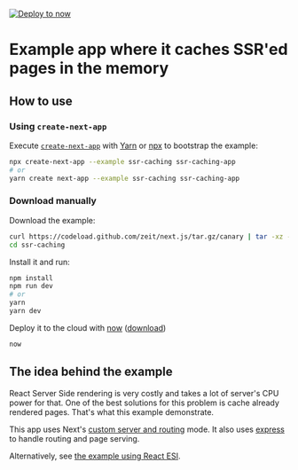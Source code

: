[![Deploy to now](https://deploy.now.sh/static/button.svg)](https://deploy.now.sh/?repo=https://github.com/zeit/next.js/tree/master/examples/ssr-caching)

# Example app where it caches SSR'ed pages in the memory

## How to use

### Using `create-next-app`

Execute [`create-next-app`](https://github.com/segmentio/create-next-app) with [Yarn](https://yarnpkg.com/lang/en/docs/cli/create/) or [npx](https://github.com/zkat/npx#readme) to bootstrap the example:

```bash
npx create-next-app --example ssr-caching ssr-caching-app
# or
yarn create next-app --example ssr-caching ssr-caching-app
```

### Download manually

Download the example:

```bash
curl https://codeload.github.com/zeit/next.js/tar.gz/canary | tar -xz --strip=2 next.js-canary/examples/ssr-caching
cd ssr-caching
```

Install it and run:

```bash
npm install
npm run dev
# or
yarn
yarn dev
```

Deploy it to the cloud with [now](https://zeit.co/now) ([download](https://zeit.co/download))

```bash
now
```

## The idea behind the example

React Server Side rendering is very costly and takes a lot of server's CPU power for that. One of the best solutions for this problem is cache already rendered pages.
That's what this example demonstrate.

This app uses Next's [custom server and routing](https://github.com/zeit/next.js#custom-server-and-routing) mode. It also uses [express](https://expressjs.com/) to handle routing and page serving.

Alternatively, see [the example using React ESI](../with-react-esi/).
